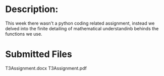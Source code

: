 # Description:
This week there wasn't a python coding related assignment, instead we delved into the finite detailing of mathematical understandinb behinds the functions we use.

# Submitted Files
T3Assignment.docx
T3Assignment.pdf

